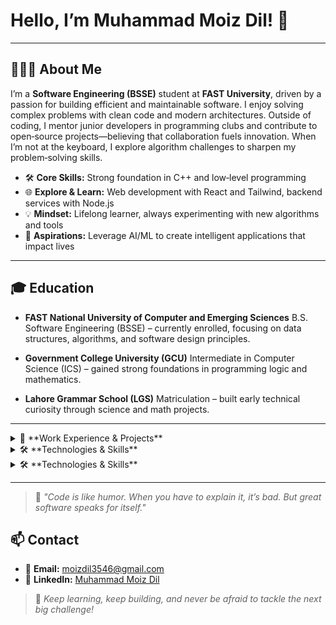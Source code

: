 # **Hello, I’m Muhammad Moiz Dil!** 👋

---

## **👨🏻‍💻 About Me**

I’m a **Software Engineering (BSSE)** student at **FAST University**, driven by a passion for building efficient and maintainable software. I enjoy solving complex problems with clean code and modern architectures. Outside of coding, I mentor junior developers in programming clubs and contribute to open‑source projects—believing that collaboration fuels innovation. When I’m not at the keyboard, I explore algorithm challenges to sharpen my problem‑solving skills.

* 🛠️ **Core Skills:** Strong foundation in C++ and low‑level programming
* 🌐 **Explore & Learn:** Web development with React and Tailwind, backend services with Node.js
* 💡 **Mindset:** Lifelong learner, always experimenting with new algorithms and tools
* 🎯 **Aspirations:** Leverage AI/ML to create intelligent applications that impact lives

---

## **🎓 Education**

* **FAST National University of Computer and Emerging Sciences**
  B.S. Software Engineering (BSSE) – currently enrolled, focusing on data structures, algorithms, and software design principles.

* **Government College University (GCU)**
  Intermediate in Computer Science (ICS) – gained strong foundations in programming logic and mathematics.

* **Lahore Grammar School (LGS)**
  Matriculation – built early technical curiosity through science and math projects.

---

<details>
<summary>💼 **Work Experience & Projects**</summary>

* **E-Commerce Store**
  Architected and implemented a full-stack web application featuring product listings, shopping cart logic, user authentication, and payment gateway integration. Emphasized security and responsive design.

* **Candy Crush PF**
  Designed game mechanics and scoring system in C++ using SFML. Implemented tile‑matching algorithms, dynamic difficulty, and smooth input handling.

* **CLI & Web Utilities**
  Developed command-line tools and RESTful APIs to automate workflows, process data, and demonstrate best practices in version control and testing.

</details>

<details>
<summary>🛠️ **Technologies & Skills**</summary>

### Languages & Frameworks

![C++](https://img.shields.io/badge/C%2B%2B-00599C?style=for-the-badge\&logo=c%2B%2B)
![Assembly](https://img.shields.io/badge/Assembly-007ACC?style=for-the-badge)
![JavaScript](https://img.shields.io/badge/JavaScript-F7DF1E?style=for-the-badge\&logo=javascript)
![HTML5](https://img.shields.io/badge/HTML5-E34F26?style=for-the-badge\&logo=html5)
![CSS3](https://img.shields.io/badge/CSS3-1572B6?style=for-the-badge\&logo=css3)
![React](https://img.shields.io/badge/React-20232A?style=for-the-badge\&logo=react)
![SFML](https://img.shields.io/badge/SFML-0099FF?style=for-the-badge)

### Tools & Platforms

![Git](https://img.shields.io/badge/Git-F05032?style=for-the-badge\&logo=git)
![GitHub](https://img.shields.io/badge/GitHub-181717?style=for-the-badge\&logo=github)
![VS Code](https://img.shields.io/badge/VS%20Code-007ACC?style=for-the-badge\&logo=visual-studio-code)
![Trello](https://img.shields.io/badge/Trello-0052CC?style=for-the-badge\&logo=trello)
![WinForms](https://img.shields.io/badge/WinForms-512BD4?style=for-the-badge)

</details>

<details>
<summary>🛠️ **Technologies & Skills**</summary>

* **Languages & Frameworks:** C++, Assembly, JavaScript, HTML, CSS, React, SFML
* **Tools & Platforms:** Git, GitHub, VS Code, Trello, WinForms

</details>

---

> 💬 *"Code is like humor. When you have to explain it, it’s bad. But great software speaks for itself."*

## **📫 Contact**

* 📧 **Email:** [moizdil3546@gmail.com](mailto:moizdil3546@gmail.com)
* 🔗 **LinkedIn:** [Muhammad Moiz Dil](https://www.linkedin.com/in/muhammad-moiz-dil-59780131b/)

> 🚀 *Keep learning, keep building, and never be afraid to tackle the next big challenge!*
